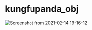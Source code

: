 # kungfupanda_obj
![Screenshot from 2021-02-14 19-16-12](https://user-images.githubusercontent.com/53217819/107873899-21eca100-6ef9-11eb-9585-d065707c3a95.png)
